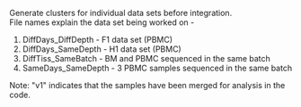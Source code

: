 Generate clusters for individual data sets before integration.\
File names explain the data set being worked on - 
1. DiffDays_DiffDepth - F1 data set (PBMC)
2. DiffDays_SameDepth - H1 data set (PBMC)
3. DiffTiss_SameBatch - BM and PBMC sequenced in the same batch
4. SameDays_SameDepth - 3 PBMC samples sequenced in the same batch

Note: "v1" indicates that the samples have been merged for analysis in the code.
